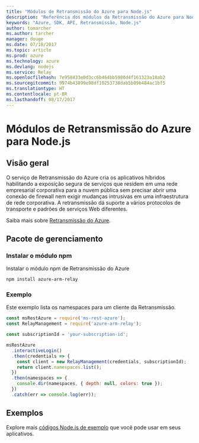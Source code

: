 ```yaml
---
title: "Módulos de Retransmissão do Azure para Node.js"
description: "Referência dos módulos da Retransmissão do Azure para Node.js"
keywords: "Azure, SDK, API, Retransmissão, Node.js"
author: tomarcher
ms.author: tarcher
manager: douge
ms.date: 07/18/2017
ms.topic: article
ms.prod: azure
ms.technology: azure
ms.devlang: nodejs
ms.service: Relay
ms.openlocfilehash: 7e958433e0d3cc6b464bb5980d4f161323a18ab2
ms.sourcegitcommit: 9974b43899e98df10253738dab5b09b484ac1bf5
ms.translationtype: HT
ms.contentlocale: pt-BR
ms.lasthandoff: 08/17/2017
---
```

# <a name="azure-relay-modules-for-nodejs"></a>Módulos de Retransmissão do Azure para Node.js

## <a name="overview"></a>Visão geral

O serviço de Retransmissão do Azure cria os aplicativos híbridos habilitando a exposição segura de serviços que residem em uma rede empresarial corporativa para a nuvem pública sem precisar abrir uma conexão de firewall nem exigir mudanças intrusivas em uma infraestrutura de rede corporativa. A retransmissão dá suporte a vários protocolos de transporte e padrões de serviços Web diferentes.

Saiba mais sobre [Retransmissão do Azure](https://docs.microsoft.com/azure/service-bus-relay/relay-what-is-it).

## <a name="management-package"></a>Pacote de gerenciamento

### <a name="install-the-npm-module"></a>Instalar o módulo npm

Instalar o módulo npm de Retransmissão do Azure

```bash
npm install azure-arm-relay
```

### <a name="example"></a>Exemplo

Este exemplo lista os namespaces para um cliente da Retransmissão.

```javascript
const msRestAzure = require('ms-rest-azure');
const RelayManagement = require('azure-arm-relay');

const subscriptionId = 'your-subscription-id';

msRestAzure
  .interactiveLogin()
  .then(credentials => {
    const client = new RelayManagement(credentials, subscriptionId);
    return client.namespaces.list();
  })
  .then(namespaces => {
    console.dir(namespaces, { depth: null, colors: true });
  })
  .catch(err => console.log(err));
```

## <a name="samples"></a>Exemplos

Explore mais [códigos Node.js de exemplo](https://azure.microsoft.com/resources/samples/?platform=nodejs) que você pode usar em seus aplicativos.
